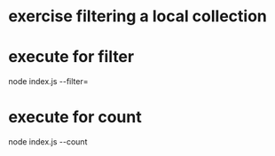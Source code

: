 # exercise filtering a local collection

# execute for filter

node index.js --filter=<parameter>

# execute for count

node index.js --count
